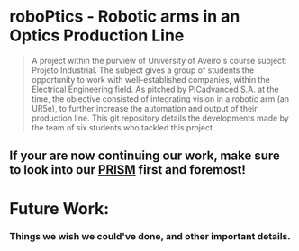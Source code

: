 # roboPtics - Robotic arms in an Optics Production Line

> A project within the purview of University of Aveiro's course subject: Projeto Industrial.  The subject gives a group of students the opportunity to work with well-established companies, within the Electrical Engineering field. As pitched by PICadvanced S.A. at the time, the objective consisted of integrating vision in a robotic arm (an UR5e), to further increase the automation and output of their production line.
This git repository details the developments made by the team of six students who tackled this project.

## If your are now continuing our work, make sure to look into our [PRISM](https://github.com/leonardo-ra/PI/tree/main/Setup) first and foremost!

# Future Work:
### Things we wish we could've done, and other important details.
